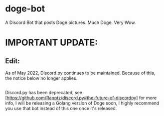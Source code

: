 # doge-bot
A Discord Bot that posts Doge pictures. Much Doge. Very Wow.
# IMPORTANT UPDATE:

## Edit:
As of May 2022, Discord.py continues to be maintained. Because of this, the notice below no longer applies.






##
Discord.py has been deprecated, see [https://github.com/Rapptz/discord.py#the-future-of-discordpy] for more info, I will be releasing a Golang version of Doge soon, I highly recommend you use that bot instead of this one once it's released.
